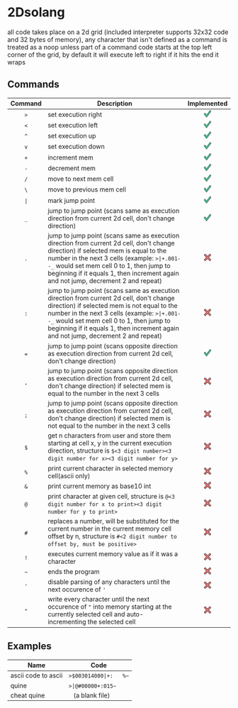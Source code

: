 # 2Dsolang

all code takes place on a 2d grid (included interpreter supports 32x32 code and 32 bytes of memory), any character that isn't defined as a command is treated as a noop unless part of a command
code starts at the top left corner of the grid, by default it will execute left to right
if it hits the end it wraps

## Commands

| Command | Description                                                                                                                                                                                                                                                                                                             | Implemented                                                                                                    |
| :-----: | ----------------------------------------------------------------------------------------------------------------------------------------------------------------------------------------------------------------------------------------------------------------------------------------------------------------------- | :------------------------------------------------------------------------------------------------------------: |
| `>`     | set execution right                                                                                                                                                                                                                                                                                                     | <img src="https://raw.githubusercontent.com/Vortetty/2Dsolang/main/check.png" width=16 height=16 />            |
| `<`     | set execution left                                                                                                                                                                                                                                                                                                      | <img src="https://raw.githubusercontent.com/Vortetty/2Dsolang/main/check.png" width=16 height=16 />            |
| `^`     | set execution up                                                                                                                                                                                                                                                                                                        | <img src="https://raw.githubusercontent.com/Vortetty/2Dsolang/main/check.png" width=16 height=16 />            |
| `v`     | set execution down                                                                                                                                                                                                                                                                                                      | <img src="https://raw.githubusercontent.com/Vortetty/2Dsolang/main/check.png" width=16 height=16 />            |
| `+`     | increment mem                                                                                                                                                                                                                                                                                                           | <img src="https://raw.githubusercontent.com/Vortetty/2Dsolang/main/check.png" width=16 height=16 />            |
| `-`     | decrement mem                                                                                                                                                                                                                                                                                                           | <img src="https://raw.githubusercontent.com/Vortetty/2Dsolang/main/check.png" width=16 height=16 />            |
| `/`     | move to next mem cell                                                                                                                                                                                                                                                                                                   | <img src="https://raw.githubusercontent.com/Vortetty/2Dsolang/main/check.png" width=16 height=16 />            |
| `\`     | move to previous mem cell                                                                                                                                                                                                                                                                                               | <img src="https://raw.githubusercontent.com/Vortetty/2Dsolang/main/check.png" width=16 height=16 />            |
| `\|`    | mark jump point                                                                                                                                                                                                                                                                                                         | <img src="https://raw.githubusercontent.com/Vortetty/2Dsolang/main/check.png" width=16 height=16 />            |
| `_`     | jump to jump point (scans same as execution direction from current 2d cell, don't change direction)                                                                                                                                                                                                                     | <img src="https://raw.githubusercontent.com/Vortetty/2Dsolang/main/check.png" width=16 height=16 />            |
| `.`     | jump to jump point (scans same as execution direction from current 2d cell, don't change direction) if selected mem is equal to the number in the next 3 cells (example: `>\|+.001--_` would set mem cell 0 to 1, then jump to beginning if it equals 1, then increment again and not jump, decrement 2 and repeat)     | <img src="https://raw.githubusercontent.com/Vortetty/2Dsolang/main/x.png" width=16 height=16 />                |
| `:`     | jump to jump point (scans same as execution direction from current 2d cell, don't change direction) if selected mem is not equal to the number in the next 3 cells (example: `>\|+.001--_` would set mem cell 0 to 1, then jump to beginning if it equals 1, then increment again and not jump, decrement 2 and repeat) | <img src="https://raw.githubusercontent.com/Vortetty/2Dsolang/main/x.png" width=16 height=16 />                |
| `=`     | jump to jump point (scans opposite direction as execution direction from current 2d cell, don't change direction)                                                                                                                                                                                                       | <img src="https://raw.githubusercontent.com/Vortetty/2Dsolang/main/check.png" width=16 height=16 />            |
| `,`     | jump to jump point (scans opposite direction as execution direction from current 2d cell, don't change direction) if selected mem is equal to the number in the next 3 cells                                                                                                                                            | <img src="https://raw.githubusercontent.com/Vortetty/2Dsolang/main/x.png" width=16 height=16 />                |
| `;`     | jump to jump point (scans opposite direction as execution direction from current 2d cell, don't change direction) if selected mem is not equal to the number in the next 3 cells                                                                                                                                        | <img src="https://raw.githubusercontent.com/Vortetty/2Dsolang/main/x.png" width=16 height=16 />                |
| `$`     | get n characters from user and store them starting at cell x, y in the current execution direction, structure is `$<3 digit number><3 digit number for x><3 digit number for y>`                                                                                                                                        | <img src="https://raw.githubusercontent.com/Vortetty/2Dsolang/main/x.png" width=16 height=16 />                |
| `%`     | print current character in selected memory cell(ascii only)                                                                                                                                                                                                                                                             | <img src="https://raw.githubusercontent.com/Vortetty/2Dsolang/main/x.png" width=16 height=16 />                |
| `&`     | print current memory as base10 int                                                                                                                                                                                                                                                                                      | <img src="https://raw.githubusercontent.com/Vortetty/2Dsolang/main/x.png" width=16 height=16 />                |
| `@`     | print character at given cell, structure is `@<3 digit number for x to print><3 digit number for y to print>`                                                                                                                                                                                                           | <img src="https://raw.githubusercontent.com/Vortetty/2Dsolang/main/x.png" width=16 height=16 />                |
| `#`     | replaces a number, will be substituted for the current number in the current memory cell offset by n, structure is `#<2 digit number to offset by, must be positive>`                                                                                                                                                   | <img src="https://raw.githubusercontent.com/Vortetty/2Dsolang/main/x.png" width=16 height=16 />                |
| `!`     | executes current memory value as if it was a character                                                                                                                                                                                                                                                                  | <img src="https://raw.githubusercontent.com/Vortetty/2Dsolang/main/x.png" width=16 height=16 />                |
| `~`     | ends the program                                                                                                                                                                                                                                                                                                        | <img src="https://raw.githubusercontent.com/Vortetty/2Dsolang/main/x.png" width=16 height=16 />                |
| `'`     | disable parsing of any characters until the next occurence of `'`                                                                                                                                                                                                                                                       | <img src="https://raw.githubusercontent.com/Vortetty/2Dsolang/main/x.png" width=16 height=16 />                |
| `"`     | write every character until the next occurence of `"` into memory starting at the currently selected cell and auto-incrementing the selected cell                                                                                                                                                                       | <img src="https://raw.githubusercontent.com/Vortetty/2Dsolang/main/x.png" width=16 height=16 />                |

## Examples

| Name                | Code                     |
| ------------------- | ------------------------ |
| ascii code to ascii | ``>$003014000\|+:   %~`` |
| quine               | ``>\|@#00000+:015~``     |
| cheat quine         | `` `` (a blank file)     |
